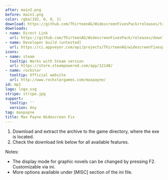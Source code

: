 ```yaml
---
after: main2.png
before: main1.png
color: rgba(192, 0, 0, 1)
download: https://github.com/ThirteenAG/WidescreenFixesPack/releases/tag/mp1
downloads:
- name: Direct Link
  url: https://github.com/ThirteenAG/WidescreenFixesPack/releases/download/mp1/MaxPayne.WidescreenFix.zip
- name: Developer build (untested)
  url: https://ci.appveyor.com/api/projects/ThirteenAG/widescreenfixespack/artifacts/MaxPayne.WidescreenFix.zip?branch=master
icons:
- name: steam
  tooltip: Works with Steam version
  url: https://store.steampowered.com/app/12140/
- name: rockstar
  tooltip: Official website
  url: http://www.rockstargames.com/maxpayne/
id: mp1
logo: logo.svg
stripe: stripe.jpg
support:
  tooltip: ''
  version: Any
tag: maxpayne
title: Max Payne Widescreen Fix
---
```


1. Download and extract the archive to the game directory, where the exe is located.
2. Check the download link below for all available features.

Notes:

* The display mode for graphic novels can be changed by pressing F2. Customizable via ini.
* More options available under [MISC] section of the ini file.
